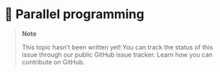 # 🔧 Parallel programming

> **Note**
> 
> This topic hasn’t been written yet! You can track the status of this issue through our public GitHub issue tracker. Learn how you can contribute on GitHub.
